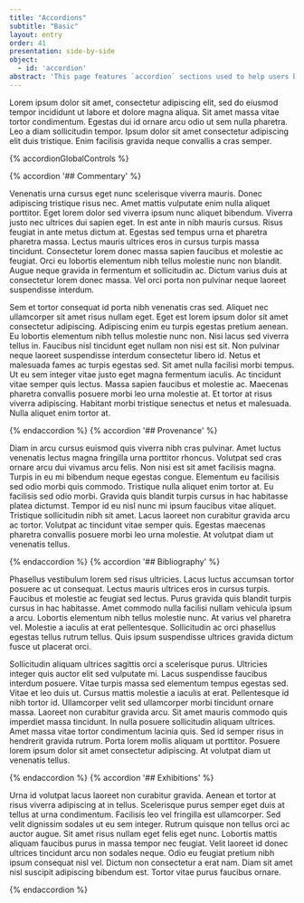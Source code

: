 ```yaml
---
title: "Accordions"
subtitle: "Basic"
layout: entry
order: 41
presentation: side-by-side
object:
  - id: 'accordion'
abstract: 'This page features `accordion` sections used to help users better navigate the page content. An additional `accordionGlobalControls` shortcode is added to add the “Expand/Collapse All” links. Read about accordion sections in the docs at https://quire.getty.edu/docs-v1/accordion.'
---
```


Lorem ipsum dolor sit amet, consectetur adipiscing elit, sed do eiusmod tempor incididunt ut labore et dolore magna aliqua. Sit amet massa vitae tortor condimentum. Egestas dui id ornare arcu odio ut sem nulla pharetra. Leo a diam sollicitudin tempor. Ipsum dolor sit amet consectetur adipiscing elit duis tristique. Enim facilisis gravida neque convallis a cras semper.

{% accordionGlobalControls %}

{% accordion '## Commentary' %}

Venenatis urna cursus eget nunc scelerisque viverra mauris. Donec adipiscing tristique risus nec. Amet mattis vulputate enim nulla aliquet porttitor. Eget lorem dolor sed viverra ipsum nunc aliquet bibendum. Viverra justo nec ultrices dui sapien eget. In est ante in nibh mauris cursus. Risus feugiat in ante metus dictum at. Egestas sed tempus urna et pharetra pharetra massa. Lectus mauris ultrices eros in cursus turpis massa tincidunt. Consectetur lorem donec massa sapien faucibus et molestie ac feugiat. Orci eu lobortis elementum nibh tellus molestie nunc non blandit. Augue neque gravida in fermentum et sollicitudin ac. Dictum varius duis at consectetur lorem donec massa. Vel orci porta non pulvinar neque laoreet suspendisse interdum.

Sem et tortor consequat id porta nibh venenatis cras sed. Aliquet nec ullamcorper sit amet risus nullam eget. Eget est lorem ipsum dolor sit amet consectetur adipiscing. Adipiscing enim eu turpis egestas pretium aenean. Eu lobortis elementum nibh tellus molestie nunc non. Nisi lacus sed viverra tellus in. Faucibus nisl tincidunt eget nullam non nisi est sit. Non pulvinar neque laoreet suspendisse interdum consectetur libero id. Netus et malesuada fames ac turpis egestas sed. Sit amet nulla facilisi morbi tempus. Ut eu sem integer vitae justo eget magna fermentum iaculis. Ac tincidunt vitae semper quis lectus. Massa sapien faucibus et molestie ac. Maecenas pharetra convallis posuere morbi leo urna molestie at. Et tortor at risus viverra adipiscing. Habitant morbi tristique senectus et netus et malesuada. Nulla aliquet enim tortor at.

{% endaccordion %}
{% accordion '## Provenance' %}

Diam in arcu cursus euismod quis viverra nibh cras pulvinar. Amet luctus venenatis lectus magna fringilla urna porttitor rhoncus. Volutpat sed cras ornare arcu dui vivamus arcu felis. Non nisi est sit amet facilisis magna. Turpis in eu mi bibendum neque egestas congue. Elementum eu facilisis sed odio morbi quis commodo. Tristique nulla aliquet enim tortor at. Eu facilisis sed odio morbi. Gravida quis blandit turpis cursus in hac habitasse platea dictumst. Tempor id eu nisl nunc mi ipsum faucibus vitae aliquet. Tristique sollicitudin nibh sit amet. Lacus laoreet non curabitur gravida arcu ac tortor. Volutpat ac tincidunt vitae semper quis. Egestas maecenas pharetra convallis posuere morbi leo urna molestie. At volutpat diam ut venenatis tellus.

{% endaccordion %}
{% accordion '## Bibliography' %}

Phasellus vestibulum lorem sed risus ultricies. Lacus luctus accumsan tortor posuere ac ut consequat. Lectus mauris ultrices eros in cursus turpis. Faucibus et molestie ac feugiat sed lectus. Purus gravida quis blandit turpis cursus in hac habitasse. Amet commodo nulla facilisi nullam vehicula ipsum a arcu. Lobortis elementum nibh tellus molestie nunc. At varius vel pharetra vel. Molestie a iaculis at erat pellentesque. Sollicitudin ac orci phasellus egestas tellus rutrum tellus. Quis ipsum suspendisse ultrices gravida dictum fusce ut placerat orci.

Sollicitudin aliquam ultrices sagittis orci a scelerisque purus. Ultricies integer quis auctor elit sed vulputate mi. Lacus suspendisse faucibus interdum posuere. Vitae turpis massa sed elementum tempus egestas sed. Vitae et leo duis ut. Cursus mattis molestie a iaculis at erat. Pellentesque id nibh tortor id. Ullamcorper velit sed ullamcorper morbi tincidunt ornare massa. Laoreet non curabitur gravida arcu. Sit amet mauris commodo quis imperdiet massa tincidunt. In nulla posuere sollicitudin aliquam ultrices. Amet massa vitae tortor condimentum lacinia quis. Sed id semper risus in hendrerit gravida rutrum. Porta lorem mollis aliquam ut porttitor. Posuere lorem ipsum dolor sit amet consectetur adipiscing. At volutpat diam ut venenatis tellus.

{% endaccordion %}
{% accordion '## Exhibitions' %}

Urna id volutpat lacus laoreet non curabitur gravida. Aenean et tortor at risus viverra adipiscing at in tellus. Scelerisque purus semper eget duis at tellus at urna condimentum. Facilisis leo vel fringilla est ullamcorper. Sed velit dignissim sodales ut eu sem integer. Rutrum quisque non tellus orci ac auctor augue. Sit amet risus nullam eget felis eget nunc. Lobortis mattis aliquam faucibus purus in massa tempor nec feugiat. Velit laoreet id donec ultrices tincidunt arcu non sodales neque. Odio eu feugiat pretium nibh ipsum consequat nisl vel. Dictum non consectetur a erat nam. Diam sit amet nisl suscipit adipiscing bibendum est. Tortor vitae purus faucibus ornare.

{% endaccordion %}